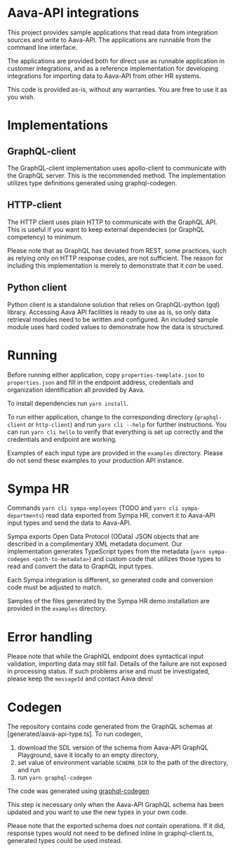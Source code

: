 # Aava-API integrations

This project provides sample applications that read data from integration sources and write to Aava-API.
The applications are runnable from the command line interface.

The applications are provided both for direct use as runnable application in customer integrations,
and as a reference implementation for developing integrations for importing data to Aava-API from other HR systems.

This code is provided as-is, without any warranties. You are free to use it as you wish.

# Implementations

## GraphQL-client

The GraphQL-client implementation uses apollo-client to communicate with the GraphQL server.
This is the recommended method.
The implementation utilizes type definitions generated using graphql-codegen.

## HTTP-client

The HTTP client uses plain HTTP to communicate with the GraphQL API. This is useful if you want to keep external dependecies
(or GraphQL competency) to minimum.

Please note that as GraphQL has deviated from REST, some practices, such as relying only on HTTP response codes, are not sufficient.
The reason for including this implementation is merely to demonstrate that it _can_ be used.

## Python client

Python client is a standalone solution that relies on GraphQL-python (gql) library. Accessing Aava API facilities
is ready to use as is, so only data retrieval modules need to be written and configured. An included sample module
uses hard coded values to demonstrate how the data is structured.

# Running

Before running either application, copy `properties-template.json` to `properties.json` and
fill in the endpoint address, credentials and organization identification all provided by Aava.

To install dependencies run `yarn install`.

To run either application, change to the corresponding directory (`graphql-client` or `http-client`) and run `yarn cli --help` for further instructions.
You can run `yarn cli hello` to verify that everything is set up correctly and the credentials and endpoint are working.

Examples of each input type are provided in the `examples` directory. Please do not send these examples to your production API instance.

# Sympa HR

Commands `yarn cli sympa-employees` (TODO and `yarn cli sympa-departments`) read data exported from Sympa HR,
convert it to Aava-API input types and send the data to Aava-API.

Sympa exports Open Data Protocol (OData) JSON objects that are described in a complimentary XML metadata document.
Our implementation generates TypeScript types from the metadata (`yarn sympa-codegen <path-to-metadata>`) and
custom code that utilizes those types to read and convert the data to GraphQL input types.

Each Sympa integration is different, so generated code and conversion code must be adjusted to match.

Samples of the files generated by the Sympa HR demo installation are provided in the `examples` directory.

# Error handling

Please note that while the GraphlQL endpoint does syntactical input validation,
importing data may still fail. Details of the failure are not exposed in processing status.
If such problems arise and must be investigated, please keep the `messageId` and
contact Aava devs!

# Codegen

The repository contains code generated from the GraphQL schemas at [generated/aava-api-type.ts]. To run codegen,

1. download the SDL version of the schema from Aava-API GraphQL Playground, save it locally to an empty directory,
1. set value of environment variable `SCHEMA_DIR` to the path of the directory, and run
1. run `yarn graphql-codegen`

The code was generated using [graphql-codegen](https://graphql-code-generator.com/)

This step is necessary only when the Aava-API GraphQL schema has been updated and you want to use the new types in your own code.

Please note that the exported schema does _not_ contain operations.
If it did, response types would not need to be defined inline in graphql-client.ts, generated types could be used instead.
